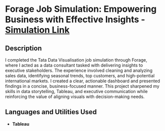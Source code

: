 <h1>Forage Job Simulation: Empowering Business with Effective Insights - <a href="https://www.theforage.com/simulations/tata/data-visualisation-p5xo?reloaded=true" download>Simulation Link</a> </h1>


<h2>Description</h2>
I completed the Tata Data Visualisation job simulation through Forage, where I acted as a data consultant tasked with delivering insights to executive stakeholders. The experience involved cleaning and analyzing sales data, identifying seasonal trends, top customers, and high-potential international markets. I created a clear, actionable dashboard and presented findings in a concise, business-focused manner. This project sharpened my skills in data storytelling, Tableau, and executive communication while reinforcing the value of aligning visuals with decision-making needs. 
<br />


<h2>Languages and Utilities Used</h2>

- <b>Tableau</b> 


<br><br>
